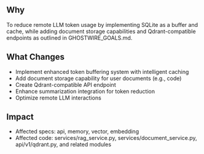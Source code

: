 ## Why

To reduce remote LLM token usage by implementing SQLite as a buffer and cache, while adding document storage capabilities and Qdrant-compatible endpoints as outlined in GHOSTWIRE_GOALS.md.

## What Changes

- Implement enhanced token buffering system with intelligent caching
- Add document storage capability for user documents (e.g., code)
- Create Qdrant-compatible API endpoint
- Enhance summarization integration for token reduction
- Optimize remote LLM interactions

## Impact

- Affected specs: api, memory, vector, embedding
- Affected code: services/rag_service.py, services/document_service.py, api/v1/qdrant.py, and related modules
